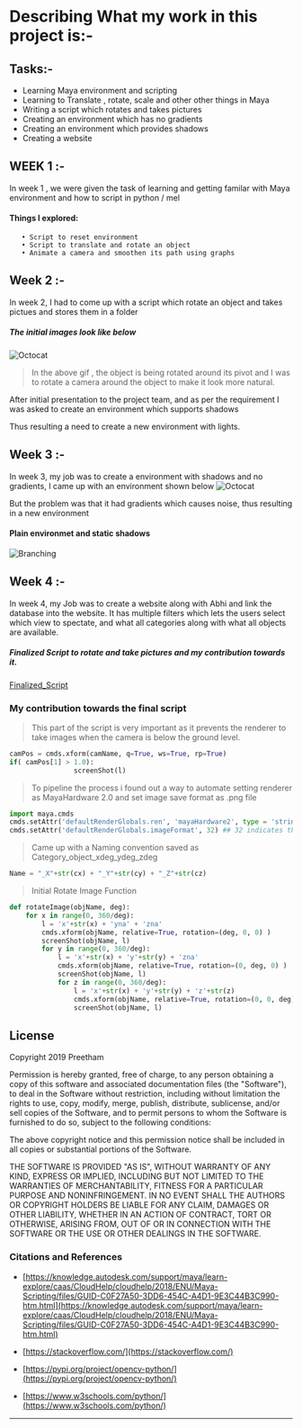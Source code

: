 # Describing What my work in this project is:-

## Tasks:-
  * Learning Maya environment and scripting
  * Learning to Translate , rotate, scale and other other things in Maya
  * Writing a script which rotates and takes pictures
  * Creating an environment which has no gradients
  * Creating an environment which provides shadows
  * Creating a website

## WEEK 1 :-
  In week 1 , we were given the task of learning and getting familar with Maya environment and how to script in python / mel
  #### Things I explored:
       • Script to reset environment
       • Script to translate and rotate an object
       • Animate a camera and smoothen its path using graphs
  
## Week 2 :-
  In week 2, I had to come up with a script which rotate an object and takes pictues and stores them in a folder
  
##### The initial images look like below
  ![Octocat](https://raw.githubusercontent.com/nikunjlad/3D-Object-Classification-Using-Capsule-Networks/preetham/Maya3D-Images-Dataset/Preetham_Alladu/pivot_chair_rotate.gif)
  
> In the above gif , the object is being rotated around its pivot and I was to rotate a camera around the object to make it look more natural.
  
After initial presentation to the project team, and as per the requirement I was asked to create an environment which supports shadows
  
Thus resulting a need to create a new environment with lights.

## Week 3 :-
 In week 3, my job was to create a environment with shadows and no gradients, I came up with an environment shown below
 ![Octocat](https://raw.githubusercontent.com/nikunjlad/3D-Object-Classification-Using-Capsule-Networks/preetham/Maya3D-Images-Dataset/Preetham_Alladu/box_environment_chair.jpg)
 
 But the problem was that it had gradients which causes noise, thus resulting in a new environment
 
 #### Plain environmet and static shadows
 ![Branching](https://raw.githubusercontent.com/nikunjlad/3D-Object-Classification-Using-Capsule-Networks/preetham/Maya3D-Images-Dataset/Preetham_Alladu/sphere_evnironment_chair.gif)
 
 
 ## Week 4 :-
 In week 4, my Job was to create a website along with Abhi and link the database into the website. It has multiple filters which lets the users select which view to spectate, and what all categories along with what all objects are available.
 
 
 
 
##### Finalized Script to rotate and take pictures and my contribution towards it.

[Finalized_Script](https://github.com/nikunjlad/3D-Object-Classification-Using-Capsule-Networks/blob/master/Maya3D-Images-Dataset/Preetham_Alladu/Final_Script.py)




### My contribution towards the final script

> This part of the script is very important as it prevents the renderer to take images when the camera is below the ground level.

``` python
camPos = cmds.xform(camName, q=True, ws=True, rp=True)
if( camPos[1] > 1.0):
                screenShot(l)
```
> To pipeline the process i found out a way to automate setting renderer as MayaHardware 2.0 and set image save format as .png file

``` python
import maya.cmds
cmds.setAttr('defaultRenderGlobals.ren', 'mayaHardware2', type = 'string')
cmds.setAttr('defaultRenderGlobals.imageFormat', 32) ## 32 indicates the image is being stored as .png file
```
> Came up with a Naming convention saved as Category_object_xdeg_ydeg_zdeg

``` python
Name = "_X"+str(cx) + "_Y"+str(cy) + "_Z"+str(cz)
```

> Initial Rotate Image Function

``` python
def rotateImage(objName, deg):
    for x in range(0, 360/deg):
        l = 'x'+str(x) + 'yna' + 'zna'
        cmds.xform(objName, relative=True, rotation=(deg, 0, 0) )
        screenShot(objName, l)
        for y in range(0, 360/deg):
            l = 'x'+str(x) + 'y'+str(y) + 'zna'
            cmds.xform(objName, relative=True, rotation=(0, deg, 0) )
            screenShot(objName, l)
            for z in range(0, 360/deg):
                l = 'x'+str(x) + 'y'+str(y) + 'z'+str(z)
                cmds.xform(objName, relative=True, rotation=(0, 0, deg) )
                screenShot(objName, l)
```

## License

Copyright 2019 Preetham

Permission is hereby granted, free of charge, to any person obtaining a copy of this software and associated documentation files (the "Software"), to deal in the Software without restriction, including without limitation the rights to use, copy, modify, merge, publish, distribute, sublicense, and/or sell copies of the Software, and to permit persons to whom the Software is furnished to do so, subject to the following conditions:

The above copyright notice and this permission notice shall be included in all copies or substantial portions of the Software.

THE SOFTWARE IS PROVIDED "AS IS", WITHOUT WARRANTY OF ANY KIND, EXPRESS OR IMPLIED, INCLUDING BUT NOT LIMITED TO THE WARRANTIES OF MERCHANTABILITY, FITNESS FOR A PARTICULAR PURPOSE AND NONINFRINGEMENT. IN NO EVENT SHALL THE AUTHORS OR COPYRIGHT HOLDERS BE LIABLE FOR ANY CLAIM, DAMAGES OR OTHER LIABILITY, WHETHER IN AN ACTION OF CONTRACT, TORT OR OTHERWISE, ARISING FROM, OUT OF OR IN CONNECTION WITH THE SOFTWARE OR THE USE OR OTHER DEALINGS IN THE SOFTWARE.



### Citations and References

* [https://knowledge.autodesk.com/support/maya/learn-explore/caas/CloudHelp/cloudhelp/2018/ENU/Maya-Scripting/files/GUID-C0F27A50-3DD6-454C-A4D1-9E3C44B3C990-htm.html](https://knowledge.autodesk.com/support/maya/learn-explore/caas/CloudHelp/cloudhelp/2018/ENU/Maya-Scripting/files/GUID-C0F27A50-3DD6-454C-A4D1-9E3C44B3C990-htm.html)

* [https://stackoverflow.com/](https://stackoverflow.com/)

* [https://pypi.org/project/opencv-python/](https://pypi.org/project/opencv-python/)

* [https://www.w3schools.com/python/](https://www.w3schools.com/python/)


* * * 

